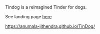 Tindog is a reimagined Tinder for dogs. 

See landing page [here](https://anumala-jithendra.github.io/TinDog/)

https://anumala-jithendra.github.io/TinDog/
